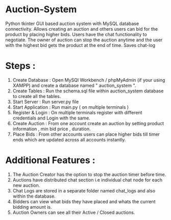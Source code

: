 # Auction-System
Python tkinter GUI based auction system with MySQL database connectivity. Allows creating an auction and others users can bid for the product by placing higher bids. Users have the chat functionality to negotiate. The owner of auction can stop the auction anytime and the user with the highest bid gets the  product at the end of time. Saves chat-log

# Steps :
1. Create Database : Open MySQl Workbench / phpMyAdmin (if your using XAMPP) and create a database named " auction_system ".
2. Create Tables : Run the schema.sql file within auction_system database to create all the tables.
3. Start Server : Run server.py file
4. Start Application : Run main.py ( on multiple terminals )
5. Register & Login : On multiple terminals register with different credentials and Login with the same.
6. Create Auction : From one account create an auction by setting product information , min bid price , duration.
7. Place Bids : From other accounts users can place higher bids till timer ends which are updated across all accounts instantly.

# Additional Features :
1. The Auction Creator has the option to stop the auction timer before time.
2. Auctions have distributed chat section i.e individual chat node for each new auction.
3. Chat Logs are stored in a separate folder named chat_logs and also within the database.
4. Bidders can view what bids they have placed and whats the current bidding amount is.
5. Auction Owners can see all their Active / Closed auctions.
